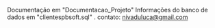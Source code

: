 Documentação em "Documentacao_Projeto"
Informações do banco de dados em "clientespbsoft.sql"
.
contato: nivaduluca@gmail.com
